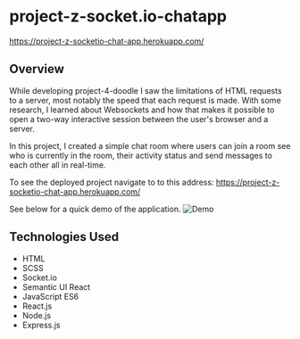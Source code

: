 # project-z-socket.io-chatapp

https://project-z-socketio-chat-app.herokuapp.com/

## Overview
While developing project-4-doodle I saw the limitations of HTML requests to a server, most notably the speed that each request is made. With some research, I learned about Websockets and how that makes it possible to open a two-way interactive session between the user's browser and a server.

In this project, I created a simple chat room where users can join a room see who is currently in the room, their activity status and send messages to each other all in real-time.

To see the deployed project navigate to to this address: https://project-z-socketio-chat-app.herokuapp.com/

See below for a quick demo of the application.
![Demo](https://imgur.com/QmYKkuw.gif)

## Technologies Used
* HTML
* SCSS
* Socket.io
* Semantic UI React
* JavaScript ES6
* React.js
* Node.js
* Express.js